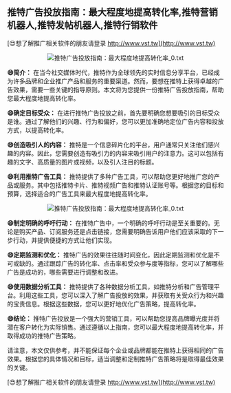 ## **推特广告投放指南：最大程度地提高转化率,推特营销机器人,推特发帖机器人,推特行销软件**

[😍想了解推广相关软件的朋友请登录 http://www.vst.tw](http://www.vst.tw)

 <center><img src="https://vst.tw/MP4/tuiguang/png/1.png" alt="推特广告投放指南：最大程度地提高转化率_0.txt"></center>

**😄简介：**
在当今社交媒体时代，推特作为全球领先的实时信息分享平台，已经成为许多品牌和企业推广产品和服务的重要渠道。然而，要想在推特上获得卓越的广告效果，需要一些关键的指导原则。本文将为您提供一份推特广告投放指南，帮助您最大程度地提高转化率。

**😄确定目标受众：**
在进行推特广告投放之前，首先要明确您想要吸引的目标受众是谁。通过了解他们的兴趣、行为和偏好，您可以更加准确地定位广告内容和投放方式，以提高转化率。

**😄创造吸引人的内容：**
推特是一个信息碎片化的平台，用户通常只关注他们感兴趣的内容。因此，您需要创造有吸引力的内容来吸引用户的注意力。这可以包括有趣的文字、高质量的图片或视频，以及引人注目的标题。

**😄利用推特广告工具：**
推特提供了多种广告工具，可以帮助您更好地推广您的产品或服务。其中包括推特卡片、推特视频广告和推特认证账号等。根据您的目标和预算，选择适合的广告工具来最大程度地提高转化率。

 <center><img src="https://vst.tw/MP4/tuiguang/png/0.png" alt="推特广告投放指南：最大程度地提高转化率_0.txt"></center>

**😄制定明确的呼吁行动：**
在推特广告中，一个明确的呼吁行动是至关重要的。无论是购买产品、订阅服务还是点击链接，您需要明确告诉用户他们应该采取的下一步行动，并提供便捷的方式让他们实现。

**😄定期监测和优化：**
推特广告的效果往往随时间变化，因此定期监测和优化是不可或缺的。通过跟踪广告的转化率、点击率和受众参与度等指标，您可以了解哪些广告是成功的，哪些需要进行调整和改进。

**😄使用数据分析工具：**
推特提供了各种数据分析工具，如推特分析和广告管理平台。利用这些工具，您可以深入了解广告投放的效果，并获取有关受众行为和兴趣的宝贵信息。根据这些数据，您可以更好地优化广告策略，提高转化率。

**😄结论：**
推特广告投放是一个强大的营销工具，可以帮助您提高品牌曝光度并将潜在客户转化为实际销售。通过遵循以上指南，您可以最大程度地提高转化率，并取得成功的推特广告策略。

请注意，本文仅供参考，并不能保证每个企业或品牌都能在推特上获得相同的广告效果。根据您的具体情况和目标，适当调整和定制推特广告策略将是取得最佳效果的关键。

[😍想了解推广相关软件的朋友请登录 http://www.vst.tw](http://www.vst.tw)



